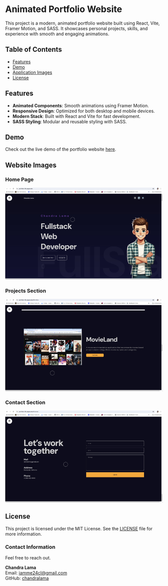 # Animated Portfolio Website

This project is a modern, animated portfolio website built using React, Vite, Framer Motion, and SASS. It showcases personal projects, skills, and experience with smooth and engaging animations.

## Table of Contents

- [Features](#features)
- [Demo](#demo)
- [Application Images](#application-images)
- [License](#license)

## Features

- **Animated Components**: Smooth animations using Framer Motion.
- **Responsive Design**: Optimized for both desktop and mobile devices.
- **Modern Stack**: Built with React and Vite for fast development.
- **SASS Styling**: Modular and reusable styling with SASS.

## Demo

Check out the live demo of the portfolio website [here](https://portfolio-3fk.pages.dev).

## Website Images

### Home Page

![Home Page](public/home.jpg)

### Projects Section

![Projects Section](public/projects.jpg)

### Contact Section

![Contact Section](public/contact.jpg)

## License

This project is licensed under the MIT License. See the [LICENSE](LICENSE) file for more information.

### Contact Information
Feel free to reach out.

**Chandra Lama**  
Email: iamme24cl@gmail.com  
GitHub: [chandralama](https://github.com/chandralama)
